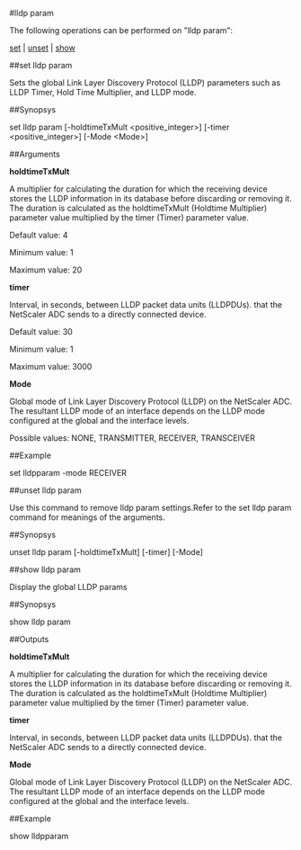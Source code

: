 #lldp param

The following operations can be performed on "lldp param":


[set](#set-lldp-param) | [unset](#unset-lldp-param) | [show](#show-lldp-param)

##set lldp param

Sets the global Link Layer Discovery Protocol (LLDP) parameters such as LLDP Timer, Hold Time Multiplier, and LLDP mode.


##Synopsys

set lldp param [-holdtimeTxMult &lt;positive_integer>] [-timer &lt;positive_integer>] [-Mode &lt;Mode>]


##Arguments

<b>holdtimeTxMult</b>
A multiplier for calculating the duration for which the receiving device stores the LLDP information in its database before discarding or removing it. The duration is calculated as the holdtimeTxMult (Holdtime Multiplier) parameter value multiplied by the timer (Timer) parameter value.
Default value: 4
Minimum value: 1
Maximum value: 20

<b>timer</b>
Interval, in seconds, between LLDP packet data units (LLDPDUs).  that the NetScaler ADC sends to a directly connected device.
Default value: 30
Minimum value: 1
Maximum value: 3000

<b>Mode</b>
Global mode of Link Layer Discovery Protocol (LLDP) on the NetScaler ADC. The resultant LLDP mode of an interface depends on the LLDP mode configured at the global and the interface levels.
Possible values: NONE, TRANSMITTER, RECEIVER, TRANSCEIVER



##Example

set lldpparam -mode RECEIVER

##unset lldp param

Use this command to remove lldp param settings.Refer to the set lldp param command for meanings of the arguments.


##Synopsys

unset lldp param [-holdtimeTxMult] [-timer] [-Mode]


##show lldp param

Display the global LLDP params


##Synopsys

show lldp param


##Outputs

<b>holdtimeTxMult</b>
A multiplier for calculating the duration for which the receiving device stores the LLDP information in its database before discarding or removing it. The duration is calculated as the holdtimeTxMult (Holdtime Multiplier) parameter value multiplied by the timer (Timer) parameter value.

<b>timer</b>
Interval, in seconds, between LLDP packet data units (LLDPDUs).  that the NetScaler ADC sends to a directly connected device.

<b>Mode</b>
Global mode of Link Layer Discovery Protocol (LLDP) on the NetScaler ADC. The resultant LLDP mode of an interface depends on the LLDP mode configured at the global and the interface levels.



##Example

show lldpparam

